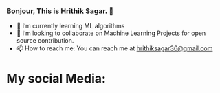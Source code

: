 ### Bonjour, This is Hrithik Sagar. 👋

- 🌱 I’m currently learning ML algorithms
- 👯 I’m looking to collaborate on Machine Learning Projects for open source contribution.
- 📫 How to reach me: You can reach me at hrithiksagar36@gmail.com
# My social Media:
  
